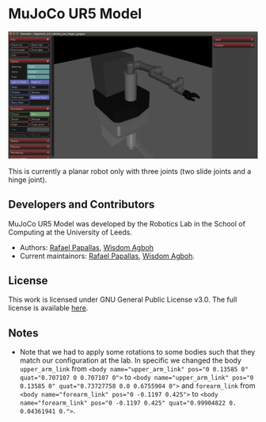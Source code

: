 # MuJoCo UR5 Model

![Model](images/model.png "Robot Model")

This is currently a planar robot only with three joints (two slide joints and a hinge joint). 

## Developers and Contributors
MuJoCo UR5 Model was developed by the Robotics Lab in the School of Computing at the University of Leeds. 
- Authors: [Rafael Papallas](http://rpapallas.com), [Wisdom Agboh](https://agboh.com) 
- Current maintainors: [Rafael Papallas](http://rpapallas.com), [Wisdom Agboh](https://agboh.com).

## License
This work is licensed under GNU General Public License v3.0. The full license is available [here](https://github.com/roboticsleeds/mujoco_ur5_model/blob/master/LICENSE). 

## Notes
- Note that we had to apply some rotations to some bodies such that they match our configuration at the lab.
In specific we changed the body `upper_arm_link` from `<body name="upper_arm_link" pos="0 0.13585 0" quat="0.707107 0 0.707107 0">` to `<body name="upper_arm_link" pos="0 0.13585 0" quat="0.73727758 0.0 0.6755904 0">`
and `forearm_link` from `<body name="forearm_link" pos="0 -0.1197 0.425">` to `<body name="forearm_link" pos="0 -0.1197 0.425" quat="0.99904822 0. 0.04361941 0.">`.

